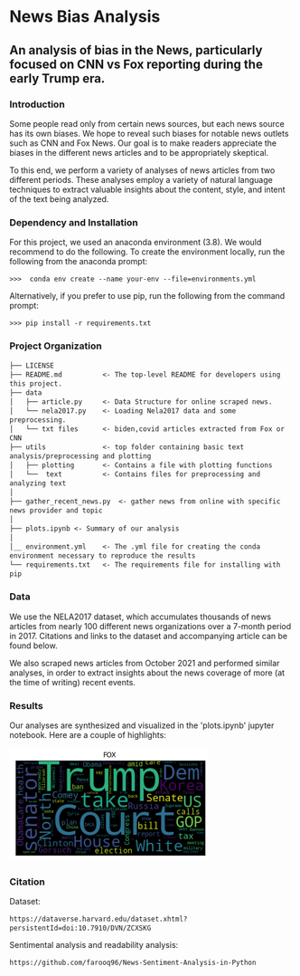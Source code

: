 # News Bias Analysis
## An analysis of bias in the News, particularly focused on CNN vs Fox reporting during the early Trump era. 

### Introduction

Some people read only from certain news sources, but each news source has its own biases.
We hope to reveal such biases for notable news outlets such as CNN and Fox News.
Our goal is to make readers appreciate the biases in the different news articles and to be appropriately skeptical.

To this end, we perform a variety of analyses of news articles from two different periods. These analyses employ a variety of 
natural language techniques to extract valuable insights about the content, style, and intent of the text being analyzed.



### Dependency and Installation


For this project, we used an anaconda environment (3.8). We would recommend to do the following. To create the environment locally,
run the following from the anaconda prompt:

	>>>  conda env create --name your-env --file=environments.yml

Alternatively, if you prefer to use pip, run the following from the command prompt:

	>>> pip install -r requirements.txt 



### Project Organization


    ├── LICENSE
    ├── README.md          <- The top-level README for developers using this project.
    ├── data
    │   ├── article.py     <- Data Structure for online scraped news.
    │   └── nela2017.py    <- Loading Nela2017 data and some preprocessing.
    │   └── txt files      <- biden,covid articles extracted from Fox or CNN
    ├── utils              <- top folder containing basic text analysis/preprocessing and plotting
    │   ├── plotting       <- Contains a file with plotting functions
    │   └──  text          <- Contains files for preprocessing and analyzing text
    │   
    ├── gather_recent_news.py  <- gather news from online with specific news provider and topic   
    │
    ├── plots.ipynb <- Summary of our analysis
    │
    │__ environment.yml    <- The .yml file for creating the conda environment necessary to reproduce the results
    └── requirements.txt   <- The requirements file for installing with pip



### Data


We use the NELA2017 dataset, which accumulates thousands of news articles from nearly 100 different news organizations over a 7-month
period in 2017. Citations and links to the dataset and accompanying article can be found below.

We also scraped news articles from October 2021 and performed similar analyses, in order to extract insights about the news coverage of more (at the time of writing) recent events.


### Results


Our analyses are synthesized and visualized in the 'plots.ipynb' jupyter notebook. Here are a couple of highlights:


![alt text](https://github.com/alexander-paskal/news-bias-analysis/blob/main/data/wordcloud.png)



### Citation

Dataset:
```
https://dataverse.harvard.edu/dataset.xhtml?persistentId=doi:10.7910/DVN/ZCXSKG
```

Sentimental analysis and readability analysis:
```
https://github.com/farooq96/News-Sentiment-Analysis-in-Python
```








